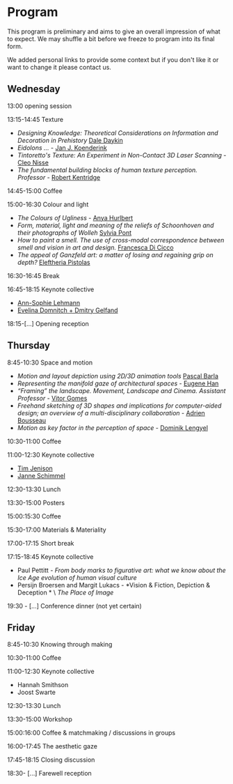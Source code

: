 # Program
This program is preliminary and aims to give an overall impression of what to expect. We may shuffle a bit before we freeze to program into its final form.

We added personal links to provide some context but if you don't like it or want to change it please contact us.

## Wednesday
13:00 opening session

13:15-14:45 Texture
- *Designing Knowledge: Theoretical Considerations on Information and Decoration in Prehistory*	 [Dale Daykin](https://www.linkedin.com/in/dale-daykin-a2822111a/?originalSubdomain=uk)
- *Eidolons …*	- [Jan J. Koenderink](https://scholar.google.com/citations?user=lxW3wvMAAAAJ&hl=en)
- *Tintoretto's Texture: An Experiment in Non-Contact 3D Laser Scanning*	- [Cleo Nisse](https://arthistory.columbia.edu/content/cleo-nisse)
- *The fundamental building blocks of human texture perception.	Professor* - [Robert Kentridge](https://www.durham.ac.uk/staff/robert-kentridge/)

14:45-15:00 Coffee

15:00-16:30 Colour and light
- *The Colours of Ugliness*	- [Anya Hurlbert](https://www.ncl.ac.uk/psychology/people/profile/anyahurlbert.html)
- *Form, material, light and meaning of the reliefs of Schoonhoven and their photographs of Wolleh*	[Sylvia Pont](https://www.tudelft.nl/io/over-io/personen/pont-sc)
- *How to paint a smell. The use of cross-modal correspondence between smell and vision in art and design.*	[Francesca Di Cicco](https://www.uu.nl/staff/FdiCicco)
- *The appeal of Ganzfeld art: a matter of losing and regaining grip on depth?*	[Eleftheria Pistolas](https://www.linkedin.com/in/eleftheria-pistolas-02301313a/)


16:30-16:45 Break

16:45-18:15 Keynote collective
- [Ann-Sophie Lehmann](https://www.rug.nl/staff/a.s.lehmann/?lang=en)
- [Evelina Domnitch + Dmitry Gelfand](http://www.portablepalace.com)

18:15-[...] Opening reception 

## Thursday
8:45-10:30 Space and motion
- *Motion and layout depiction using 2D/3D animation tools*	[Pascal Barla](https://www.labri.fr/perso/barla/blog/)
- *Representing the manifold gaze of architectural spaces* - 	[Eugene Han](https://aad.lehigh.edu/eugene-han)
- *“Framing” the landscape. Movement, Landscape and Cinema.	Assistant Professor* - [Vitor Gomes](https://www.uevora.pt/pessoas?id=4793)
- *Freehand sketching of 3D shapes and implications for computer-aided design; an overview of a multi-disciplinary collaboration* - [Adrien Bousseau](http://www-sop.inria.fr/members/Adrien.Bousseau/)
- *Motion as key factor in the perception of space* -	[Dominik Lengyel](https://www.b-tu.de/fg-architektur-und-visualisierung)

10:30-11:00 Coffee

11:00-12:30 Keynote collective
- [Tim Jenison](https://en.wikipedia.org/wiki/Tim%27s_Vermeer)
- [Janne Schimmel](https://janneschimmel.com)

12:30-13:30 Lunch

13:30-15:00 Posters

15:00:15:30 Coffee

15:30-17:00 Materials & Materiality


17:00-17:15 Short break

17:15-18:45 Keynote collective
- Paul Pettitt - *From body marks to figurative art: what we know about the Ice Age evolution of human visual culture*
- Persijn Broersen and Margit Lukacs - *Vision & Fiction, Depiction & Deception * \ *The Place of Image*


19:30 - [...] Conference dinner (not yet certain)

## Friday
8:45-10:30 Knowing through making

10:30-11:00 Coffee

11:00-12:30 Keynote collective
- Hannah Smithson
- Joost Swarte

12:30-13:30 Lunch

13:30-15:00 Workshop

15:00:16:00 Coffee & matchmaking / discussions in groups

16:00-17:45 The aesthetic gaze

17:45-18:15 Closing discussion

18:30- [...] Farewell reception
